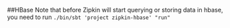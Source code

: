 ##HBase
Note that before Zipkin will start querying or storing data in hbase, you need to run `./bin/sbt 'project zipkin-hbase' "run"`